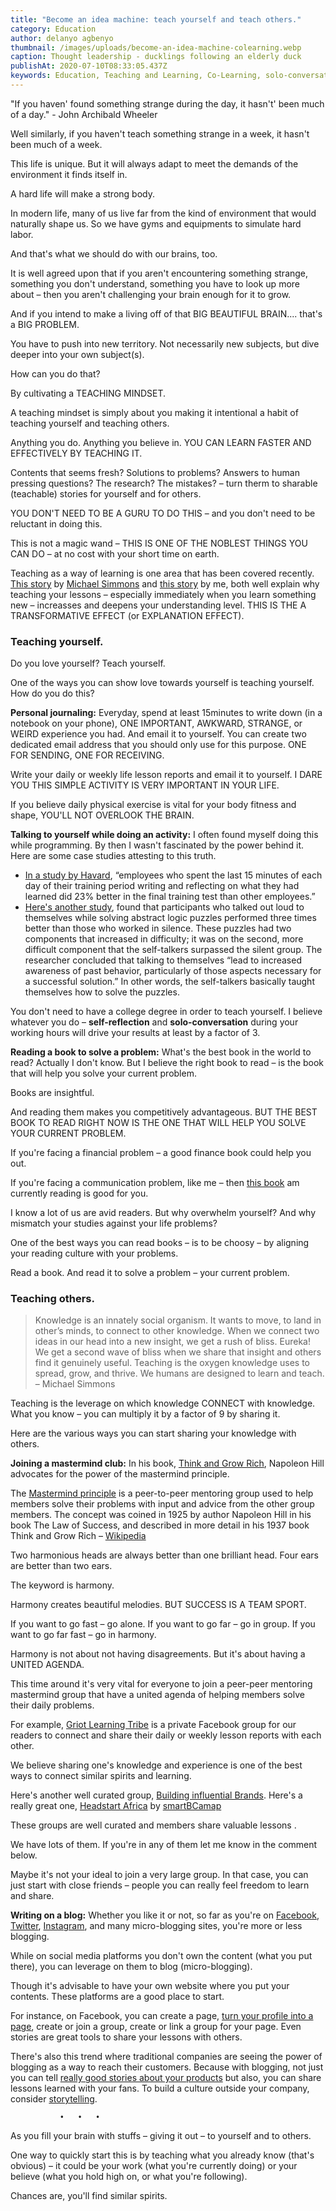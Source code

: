 ```yaml
---
title: "Become an idea machine: teach yourself and teach others."
category: Education
author: delanyo agbenyo
thumbnail: /images/uploads/become-an-idea-machine-colearning.webp
caption: Thought leadership - ducklings following an elderly duck
publishAt: 2020-07-10T08:33:05.437Z
keywords: Education, Teaching and Learning, Co-Learning, solo-conversation, Idea  Machine, Learning to learn
---
```


"If you haven' found something strange during the day, it hasn't' been much of a day." - John Archibald Wheeler

Well similarly, if you haven't teach something strange in a week, it hasn't been much of a week.

This life is unique. But it will always adapt to meet the demands of the environment it finds itself in.

A hard life will make a strong body.

In modern life, many of us live far from the kind of environment that would naturally shape us. So we have gyms and equipments to simulate hard labor.

And that's what we should do with our brains, too.

It is well agreed upon that if you aren't encountering something strange, something you don't understand, something you have to look up more about – then you aren't challenging your brain enough for it to grow.

And if you intend to make a living off of that BIG BEAUTIFUL BRAIN.... that's a BIG PROBLEM.

You have to push into new territory. Not necessarily new subjects, but dive deeper into your own subject(s).

How can you do that?

By cultivating a TEACHING MINDSET.

A teaching mindset is simply about you making it intentional a habit of teaching yourself and teaching others.

Anything you do. Anything you believe in. YOU CAN LEARN FASTER AND EFFECTIVELY BY TEACHING IT.

Contents that seems fresh? Solutions to problems? Answers to human pressing questions? The research? The mistakes? – turn therm to sharable (teachable) stories for yourself and for others.

YOU DON'T NEED TO BE A GURU TO DO THIS – and you don't need to be reluctant in doing this.

This is not a magic wand – THIS IS ONE OF THE NOBLEST THINGS YOU CAN DO – at no cost with your short time on earth.

Teaching as a way of learning is one area that has been covered recently. [This story](https://medium.com/accelerated-intelligence/memory-learning-breakthrough-it-turns-out-that-the-ancients-were-right-7bbd3090d9cc) by [Michael Simmons](https://www.twitter.com/michaeldsimmons) and [this story](https://www.griotstudio.com/research/education/2020/07/the-1-most-effective-learning-model-teaching-what-youre-learning) by me, both well explain why teaching your lessons – especially immediately when you learn something new – increasses and deepens your understanding level. THIS IS THE A TRANSFORMATIVE EFFECT (or EXPLANATION EFFECT).

### Teaching yourself.

Do you love yourself? Teach yourself.

One of the ways you can show love towards yourself is teaching yourself. How do you do this?

**Personal journaling:** Everyday, spend at least 15minutes to write down (in a notebook on your phone), ONE IMPORTANT, AWKWARD, STRANGE, or WEIRD experience you had. And email it to yourself. You can create two dedicated email address that you should only use for this purpose. ONE FOR SENDING, ONE FOR RECEIVING.

Write your daily or weekly life lesson reports and email it to yourself. I DARE YOU THIS SIMPLE ACTIVITY IS VERY IMPORTANT IN YOUR LIFE.

If you believe daily physical exercise is vital for your body fitness and shape, YOU'LL NOT OVERLOOK THE BRAIN.

**Talking to yourself while doing an activity:** I often found myself doing this while programming. By then I wasn't fascinated by the power behind it. Here are some case studies attesting to this truth.

- [In a study by Havard](https://papers.ssrn.com/sol3/papers.cfm?abstract_id=2414478), “employees who spent the last 15 minutes of each day of their training period writing and reflecting on what they had learned did 23% better in the final training test than other employees.”
- [Here's another study](https://journals.sagepub.com/doi/10.1080/14640748308402115), found that participants who talked out loud to themselves while solving abstract logic puzzles performed three times better than those who worked in silence. These puzzles had two components that increased in difficulty; it was on the second, more difficult component that the self-talkers surpassed the silent group. The researcher concluded that talking to themselves “lead to increased awareness of past behavior, particularly of those aspects necessary for a successful solution.” In other words, the self-talkers basically taught themselves how to solve the puzzles.

You don't need to have a college degree in order to teach yourself. I believe whatever you do – **self-reflection** and **solo-conversation** during your working hours will drive your results at least by a factor of 3.

**Reading a book to solve a problem:** What's the best book in the world to read? Actually I don't know. But I believe the right book to read – is the book that will help you solve your current problem.

Books are insightful.

And reading them makes you competitively advantageous. BUT THE BEST BOOK TO READ RIGHT NOW IS THE ONE THAT WILL HELP YOU SOLVE YOUR CURRENT PROBLEM.

If you're facing a financial problem – a good finance book could help you out.

If you're facing a communication problem, like me – then [this book](https://www.pdfdrive.com/how-to-talk-to-anyone-92-little-tricks-for-big-success-in-relationships-e175339522.html) am currently reading is good for you.

I know a lot of us are avid readers. But why overwhelm yourself? And why mismatch your studies against your life problems?

One of the best ways you can read books – is to be choosy – by aligning your reading culture with your problems.

Read a book. And read it to solve a problem – your current problem.

### Teaching others.

> Knowledge is an innately social organism. It wants to move, to land in other’s minds, to connect to other knowledge. When we connect two ideas in our head into a new insight, we get a rush of bliss. Eureka! We get a second wave of bliss when we share that insight and others find it genuinely useful. Teaching is the oxygen knowledge uses to spread, grow, and thrive. We humans are designed to learn and teach. – Michael Simmons

Teaching is the leverage on which knowledge CONNECT with knowledge. What you know – you can multiply it by a factor of 9 by sharing it.

Here are the various ways you can start sharing your knowledge with others.

**Joining a mastermind club:** In his book, [Think and Grow Rich](https://www.pdfdrive.com/think-and-grow-rich-by-napoleon-hill-e15702473.html), Napoleon Hill advocates for the power of the mastermind principle.

The [Mastermind principle](https://www.google.com/search?q=the+mastermind+principle&oq=the+mastermind+principle) is a peer-to-peer mentoring group used to help members solve their problems with input and advice from the other group members. The concept was coined in 1925 by author Napoleon Hill in his book The Law of Success, and described in more detail in his 1937 book Think and Grow Rich – [Wikipedia](https://en.m.wikipedia.org/wiki/Mastermind_group)

Two harmonious heads are always better than one brilliant head. Four ears are better than two ears.

The keyword is harmony.

Harmony creates beautiful melodies. BUT SUCCESS IS A TEAM SPORT.

If you want to go fast – go alone. If you want to go far – go in group. If you want to go far fast – go in harmony.

Harmony is not about not having disagreements. But it's about having a UNITED AGENDA.

This time around it's very vital for everyone to join a peer-peer mentoring mastermind group that have a united agenda of helping members solve their daily problems.

For example, [Griot Learning Tribe](https://www.facebook.com/groups/191324675632785/) is a private Facebook group for our readers to connect and share their daily or weekly lesson reports with each other.

We believe sharing one's knowledge and experience is one of the best ways to connect similar spirits and learning.

Here's another well curated group, [Building influential Brands](https://www.facebook.com/groups/buildinginfluentialbrands/). Here's a really great one, [Headstart Africa](https://www.facebook.com/groups/smartbcamp) by [smartBCamap](http://smartbcamp.com)

These groups are well curated and members share valuable lessons .

We have lots of them. If you're in any of them let me know in the comment below.

Maybe it's not your ideal to join a very large group. In that case, you can just start with close friends – people you can really feel freedom to learn and share.

**Writing on a blog:** Whether you like it or not, so far as you're on [Facebook](https://www.facebook.com), [Twitter](https://www.twitter.com), [Instagram](https://www.instagram.com), and many micro-blogging sites, you're more or less blogging.

While on social media platforms you don't own the content (what you put there), you can leverage on them to blog (micro-blogging).

Though it's advisable to have your own website where you put your contents. These platforms are a good place to start.

For instance, on Facebook, you can create a page, [turn your profile into a page](https://m.facebook.com/help/116067818477568), create or join a group, create or link a group for your page. Even stories are great tools to share your lessons with others.

There's also this trend where traditional companies are seeing the power of blogging as a way to reach their customers. Because with blogging, not just you can tell [really good stories about your products](https://www.griotstudio.com/sponsor) but also, you can share lessons learned with your fans. To build a culture outside your company, consider [storytelling](https://www.griotstudio.com/sponsor).

               •   •   •

As you fill your brain with stuffs – giving it out – to yourself and to others.

One way to quickly start this is by teaching what you already know (that's obvious) – it could be your work (what you're currently doing) or your believe (what you hold high on, or what you're following).

Chances are, you'll find similar spirits.

